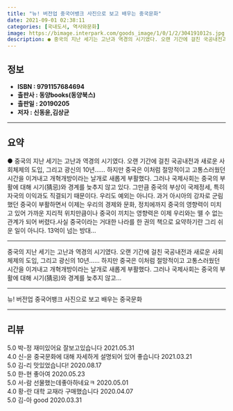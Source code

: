 ```yaml
---
title: "뉴! 버전업 중국어뱅크 사진으로 보고 배우는 중국문화"
date: 2021-09-01 02:38:11
categories: [국내도서, 역사와문화]
image: https://bimage.interpark.com/goods_image/1/0/1/2/304191012s.jpg
description: ● 중국의 지난 세기는 고난과 역경의 시기였다. 오랜 기간에 걸친 국공내전과 새로운 사회체제의 도입, 그리고 광신의 10년…… 하지만 중국은 이처럼 절망적이고 고통스러웠던 시간을 이겨내고 개혁개방이라는 날개로 새롭게 부활했다. 그러나 국제사회는 중국의 부활에 대해 시기(猜忌)와 경계를
---
```


## **정보**

- **ISBN : 9791157684694**
- **출판사 : 동양books(동양북스)**
- **출판일 : 20190205**
- **저자 : 신동윤,김상균**

------



## **요약**

●  중국의 지난 세기는 고난과 역경의 시기였다. 오랜 기간에 걸친 국공내전과 새로운 사회체제의 도입, 그리고 광신의 10년…… 하지만 중국은 이처럼 절망적이고 고통스러웠던 시간을 이겨내고 개혁개방이라는 날개로 새롭게 부활했다. 그러나 국제사회는 중국의 부활에 대해 시기(猜忌)와 경계를 늦추지 않고 있다. 그만큼 중국의 부상이 국제정세, 특히 자국의 이익과도 직결되기 때문이다. 우리도 예외는 아니다. 과거 아시아의 강자로 군림했던 중국이 부활하면서 이제는 우리의 경제와 문화, 정치에까지 중국의 영향력이 미치고 있어 가까운 지리적 위치만큼이나 중국이 끼치는 영향력은 이제 우리와는 뗄 수 없는 관계가 되어 버렸다.사실 중국이라는 거대한 나라를 한 권의 책으로 요약하기란 그리 쉬운 일이 아니다. 13억이 넘는 방대...

------

중국의 지난 세기는 고난과 역경의 시기였다. 오랜 기간에 걸친 국공내전과 새로운 사회체제의 도입, 그리고 광신의 10년…… 하지만 중국은 이처럼 절망적이고 고통스러웠던 시간을 이겨내고 개혁개방이라는 날개로 새롭게 부활했다. 그러나 국제사회는 중국의 부활에 대해 시기(猜忌)와 경계를 늦추지 않고... 

------


뉴! 버전업 중국어뱅크 사진으로 보고 배우는 중국문화 

------


## **리뷰** 

5.0 박-정 재미있어요 잘보고있습니다 2021.05.31 <br/>4.0 신-윤 중국문화에 대해 자세하게 설명되어 있어 좋습니다 2021.03.21 <br/>5.0 김-리 맛있었습니다! 2020.08.17 <br/>5.0 한-현 좋아여 2020.05.23 <br/>5.0 서-람 선물했는데좋아하네요ㅋ 2020.05.01 <br/>4.0 황-란 대학 교재라 구매했습니다 2020.04.07 <br/>5.0 김-아 good 2020.03.31 <br/>